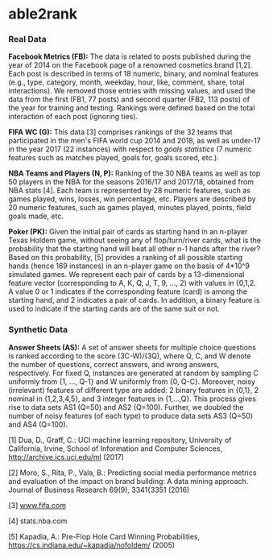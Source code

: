# able2rank

### Real Data
**Facebook Metrics (FB):** The data is related to posts published during the year of 2014 on the Facebook page of a renowned cosmetics brand [1,2]. Each post is described in terms of 18 numeric, binary, and nominal features (e.g., type, category, month, weekday, hour, like, comment, share, total interactions). We removed those entries with missing values, and used the data from the first (FB1, 77 posts) and second quarter (FB2, 113 posts) of the year for training and testing. Rankings were defined based on the total interaction of each post (ignoring ties).

**FIFA WC (G):** This data [3] comprises rankings of the 32 teams that participated in the men's FIFA world cup 2014 and 2018, as well as under-17 in the year 2017 (22 instances) with respect to *goals statistics* (7 numeric features such as matches played, goals for, goals scored, etc.).

**NBA Teams and Players (N, P):** Ranking of the 30 NBA teams as well as top 50 players in the NBA for the seasons 2016/17 and 2017/18, obtained from NBA stats [4]. Each team is represented by 28 numeric features, such as games played, wins, losses, win percentage, etc. Players are described by 20 numeric features, such as games played, minutes played, points, field goals made, etc.

**Poker (PK):** Given the initial pair of cards as starting hand in an n-player Texas Holdem game, without seeing any of flop/turn/river cards, what is the probability that the starting hand will beat all other n-1 hands after the river? Based on this probability, [5] provides a ranking of all possible starting hands (hence 169 instances) in an n-player game on the basis of 4*10^9 simulated games. We represent each pair of cards by a 13-dimensional feature vector (corresponding to A, K, Q, J, T, 9, ..., 2) with values in {0,1,2. A value 0 or 1 indicates if the corresponding feature (card) is among the starting hand, and 2 indicates a pair of cards. In addition, a binary feature is used to indicate if the starting cards are of the same suit or not.

### Synthetic Data
**Answer Sheets (AS):** A set of answer sheets for multiple choice questions is ranked according to the score (3C-W)/(3Q), where Q, C, and W denote the number of questions, correct answers, and wrong answers, respectively. For fixed Q, instances are generated at random by sampling C uniformly from {1, ..., Q-1} and W uniformly from {0, Q-C}. Moreover, noisy (irrelevant) features of different type are added: 2 binary features in {0,1}, 2 nominal in {1,2,3,4,5}, and 3 integer features in {1,...,Q}. This process gives rise to data sets AS1 (Q=50) and AS2 (Q=100). Further, we doubled the number of noisy features (of each type) to produce data sets AS3 (Q=50) and AS4 (Q=100).

[1] Dua, D., Graff, C.: UCI machine learning repository, University of California, Irvine, School of Information and Computer Sciences,       http://archive.ics.uci.edu/ml (2017)

[2] Moro, S., Rita, P., Vala, B.: Predicting social media performance metrics and evaluation of the impact on brand building: A data mining     approach. Journal of Business Research 69(9), 3341{3351 (2016)

[3] www.fifa.com

[4] stats.nba.com

[5] Kapadia, A.: Pre-Flop Hole Card Winning Probabilities, https://cs.indiana.edu/~kapadia/nofoldem/ (2005)
